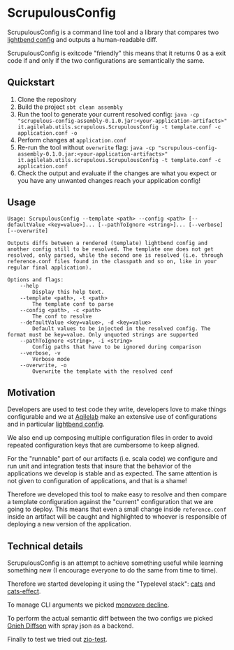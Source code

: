 # ScrupulousConfig

ScrupulousConfig is a command line tool and a library that compares two 
[lightbend config](https://github.com/lightbend/config) and outputs
a human-readable diff. 

ScrupulousConfig is exitcode "friendly" this means that it returns 0 as a exit code
if and only if the two configurations are semantically the same.

## Quickstart

1. Clone the repository
1. Build the project `sbt clean assembly`
1. Run the tool to generate your current resolved config: `java -cp "scrupulous-config-assembly-0.1.0.jar:<your-application-artifacts>" it.agilelab.utils.scrupulous.ScrupulousConfig -t template.conf -c application.conf -o`
1. Perform changes at `application.conf`
1. Re-run the tool without `overwrite` flag: `java -cp "scrupulous-config-assembly-0.1.0.jar:<your-application-artifacts>" it.agilelab.utils.scrupulous.ScrupulousConfig -t template.conf -c application.conf`
1. Check the output and evaluate if the changes are what you expect or you have any unwanted changes reach your application config!

## Usage

```
Usage: ScrupulousConfig --template <path> --config <path> [--defaultValue <key=value>]... [--pathToIgnore <string>]... [--verbose] [--overwrite]

Outputs diffs between a rendered (template) lightbend config and another config still to be resolved. The template one does not get resolved, only parsed, while the second one is resolved (i.e. through reference.conf files found in the classpath and so on, like in your regular final application).

Options and flags:
    --help
        Display this help text.
    --template <path>, -t <path>
        The template conf to parse
    --config <path>, -c <path>
        The conf to resolve
    --defaultValue <key=value>, -d <key=value>
        Default values to be injected in the resolved config. The format must be key=value. Only unquoted strings are supported
    --pathToIgnore <string>, -i <string>
        Config paths that have to be ignored during comparison
    --verbose, -v
        Verbose mode
    --overwrite, -o
        Overwrite the template with the resolved conf
```

## Motivation

Developers are used to test code they write, developers love to make things configurable and 
we at [Agilelab](www.agilelab.it) make an extensive use of configurations 
and in particular [lightbend config](https://github.com/lightbend/config).

We also end up composing multiple configuration files in order to avoid 
repeated configuration keys that are cumbersome to keep aligned.

For the "runnable" part of our artifacts (i.e. scala code) we configure and run unit and
integration tests that insure that the behavior of the applications we develop is stable and
as expected. The same attention is not given to configuration of applications, and that is a shame!

Therefore we developed this tool to make easy to resolve and then compare a template configuration 
against the "current" configuration that we are going to deploy. This means that even a small change 
inside `reference.conf` inside an artifact will be caught and highlighted to whoever is responsible of
deploying a new version of the application. 


## Technical details

ScrupulousConfig is an attempt to achieve something useful while learning something new 
(I encourage everyone to do the same from time to time). 

Therefore we started developing it using the "Typelevel stack": [cats](https://typelevel.org/cats/) 
and [cats-effect](https://typelevel.org/cats-effect/).

To manage CLI arguments we picked [monovore decline](http://ben.kirw.in/decline/).

To perform the actual semantic diff between the two configs we picked [Gnieh Diffson](https://github.com/gnieh/diffson) with spray json as a backend.

Finally to test we tried out [zio-test](http://github.com/zio/zio).